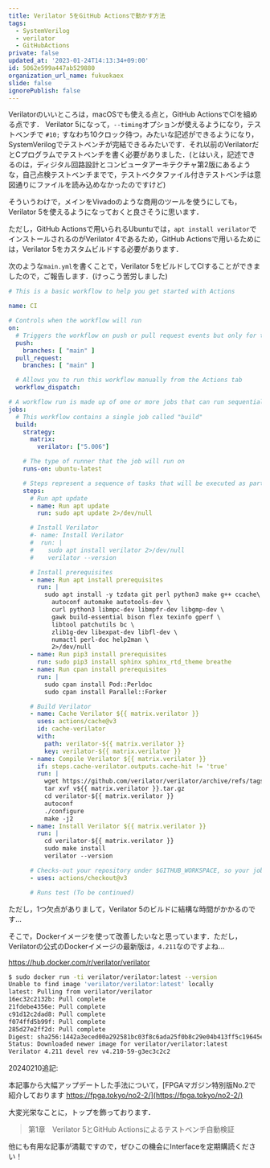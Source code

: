 ```yaml
---
title: Verilator 5をGitHub Actionsで動かす方法
tags:
  - SystemVerilog
  - verilator
  - GitHubActions
private: false
updated_at: '2023-01-24T14:13:34+09:00'
id: 5062e599a447ab529880
organization_url_name: fukuokaex
slide: false
ignorePublish: false
---
```

Verilatorのいいところは，macOSでも使える点と，GitHub ActionsでCIを組める点です．
Verilator 5になって，`--timing`オプションが使えるようになり，テストベンチで `#10;` すなわち10クロック待つ，みたいな記述ができるようになり，SystemVerilogでテストベンチが完結できるみたいです．それ以前のVerilatorだとCプログラムでテストベンチを書く必要がありました．(とはいえ，記述できるのは，ディジタル回路設計とコンピュータアーキテクチャ第2版にあるような，自己点検テストベンチまでで，テストベクタファイル付きテストベンチは意図通りにファイルを読み込めなかったのですけど)

そういうわけで，メインをVivadoのような商用のツールを使うにしても，Verilator 5を使えるようになっておくと良さそうに思います．

ただし，GitHub Actionsで用いられるUbuntuでは，`apt install verilator`でインストールされるのがVerilator 4であるため，GitHub Actionsで用いるためには，Verilator 5をカスタムビルドする必要があります．

次のような`main.yml`を書くことで，Verilator 5をビルドしてCIすることができましたので，ご報告します．(けっこう苦労しました)

```yaml:main.yml
# This is a basic workflow to help you get started with Actions

name: CI

# Controls when the workflow will run
on:
  # Triggers the workflow on push or pull request events but only for the "main" branch
  push:
    branches: [ "main" ]
  pull_request:
    branches: [ "main" ]

  # Allows you to run this workflow manually from the Actions tab
  workflow_dispatch:

# A workflow run is made up of one or more jobs that can run sequentially or in parallel
jobs:
  # This workflow contains a single job called "build"
  build:
    strategy: 
      matrix: 
        verilator: ["5.006"]

    # The type of runner that the job will run on
    runs-on: ubuntu-latest

    # Steps represent a sequence of tasks that will be executed as part of the job
    steps:
      # Run apt update
      - name: Run apt update
        run: sudo apt update 2>/dev/null

      # Install Verilator
      #- name: Install Verilator
      #  run: |
      #    sudo apt install verilator 2>/dev/null
      #    verilator --version

      # Install prerequisites
      - name: Run apt install prerequisites
        run: |
          sudo apt install -y tzdata git perl python3 make g++ ccache\
            autoconf automake autotools-dev \
            curl python3 libmpc-dev libmpfr-dev libgmp-dev \
            gawk build-essential bison flex texinfo gperf \
            libtool patchutils bc \
            zlib1g-dev libexpat-dev libfl-dev \
            numactl perl-doc help2man \
            2>/dev/null
      - name: Run pip3 install prerequisites
        run: sudo pip3 install sphinx sphinx_rtd_theme breathe
      - name: Run cpan install prerequisites
        run: |
          sudo cpan install Pod::Perldoc
          sudo cpan install Parallel::Forker

      # Build Verilator
      - name: Cache Verilator ${{ matrix.verilator }}
        uses: actions/cache@v3
        id: cache-verilator
        with:
          path: verilator-${{ matrix.verilator }}
          key: verilator-${{ matrix.verilator }}
      - name: Compile Verilator ${{ matrix.verilator }}
        if: steps.cache-verilator.outputs.cache-hit != 'true'
        run: |
          wget https://github.com/verilator/verilator/archive/refs/tags/v${{ matrix.verilator }}.tar.gz
          tar xvf v${{ matrix.verilator }}.tar.gz
          cd verilator-${{ matrix.verilator }}
          autoconf
          ./configure
          make -j2
      - name: Install Verilator ${{ matrix.verilator }}
        run: |
          cd verilator-${{ matrix.verilator }}
          sudo make install
          verilator --version

      # Checks-out your repository under $GITHUB_WORKSPACE, so your job can access it
      - uses: actions/checkout@v3

      # Runs test (To be continued)
```

ただし，1つ欠点がありまして，Verilator 5のビルドに結構な時間がかかるのです...

そこで，Dockerイメージを使って改善したいなと思っています．ただし，Verilatorの公式のDockerイメージの最新版は，`4.211`なのですよね...

https://hub.docker.com/r/verilator/verilator

```zsh
$ sudo docker run -ti verilator/verilator:latest --version
Unable to find image 'verilator/verilator:latest' locally
latest: Pulling from verilator/verilator
16ec32c2132b: Pull complete 
21fdebe4356e: Pull complete 
c91d12c2dad8: Pull complete 
f074ffd5b99f: Pull complete 
285d27e2ff2d: Pull complete 
Digest: sha256:1442a3eced00a292581bc03f8c6ada25f0b8c29e04b413ff5c19645e78cb0a42
Status: Downloaded newer image for verilator/verilator:latest
Verilator 4.211 devel rev v4.210-59-g3ec3c2c2
```


20240210追記:

本記事から大幅アップデートした手法について，[FPGAマガジン特別版No.2で紹介しております https://fpga.tokyo/no2-2/](https://fpga.tokyo/no2-2/)

大変光栄なことに，トップを飾っております．

> 第1章　Verilator 5とGitHub Actionsによるテストベンチ自動検証

他にも有用な記事が満載ですので，ぜひこの機会にInterfaceを定期購読ください！